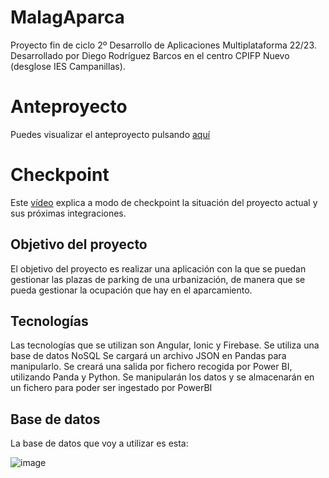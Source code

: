 # MalagAparca

Proyecto fin de ciclo 2º Desarrollo de Aplicaciones Multiplataforma 22/23. Desarrollado por Diego Rodríguez Barcos en el centro CPIFP Nuevo (desglose IES Campanillas).

# Anteproyecto
Puedes visualizar el anteproyecto pulsando [aquí](https://www.figma.com/file/bhbYEQFqAV6pZjXq9aW23T/MalagAparca?node-id=0%3A1&t=SBwDo5IEAK5LKLib-1)

# Checkpoint
Este [vídeo](https://youtu.be/cBVhDWv6M8A) explica a modo de checkpoint la situación del proyecto actual y sus próximas integraciones.

## Objetivo del proyecto
El objetivo del proyecto es realizar una aplicación con la que se puedan gestionar las plazas de parking de una urbanización, de manera que se pueda gestionar la ocupación que hay en el aparcamiento. 

## Tecnologías
Las tecnologías que se utilizan son Angular, Ionic y Firebase. Se utiliza una base de datos NoSQL
Se cargará un archivo JSON en Pandas para manipularlo. Se creará una salida por fichero recogida por Power BI, utilizando Panda y Python. Se manipularán los datos y se almacenarán en un fichero para poder ser ingestado por PowerBI

## Base de datos
La base de datos que voy a utilizar es esta:

![image](https://user-images.githubusercontent.com/91873618/231391698-ce18362e-a198-472b-9ae0-d905ff01e6f8.png)
